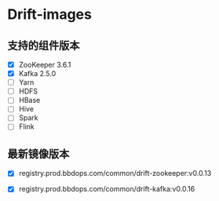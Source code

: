 # Drift-images

## 支持的组件版本

- [x] ZooKeeper 3.6.1
- [x] Kafka 2.5.0
- [ ] Yarn
- [ ] HDFS
- [ ] HBase
- [ ] Hive
- [ ] Spark
- [ ] Flink

## 最新镜像版本

- [x] registry.prod.bbdops.com/common/drift-zookeeper:v0.0.13
- [x] registry.prod.bbdops.com/common/drift-kafka:v0.0.16

